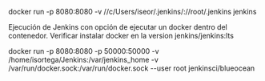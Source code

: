 docker run -p 8080:8080 -v //c/Users/iseor/.jenkins/://root/.jenkins jenkins



Ejecución de Jenkins con opción de ejecutar un docker dentro del contenedor.
Verificar instalar docker en la version jenkins/jenkins:lts
  
docker run  -p 8080:8080 -p 50000:50000 -v /home/isortega/Jenkins:/var/jenkins_home -v /var/run/docker.sock:/var/run/docker.sock --user root jenkinsci/blueocean